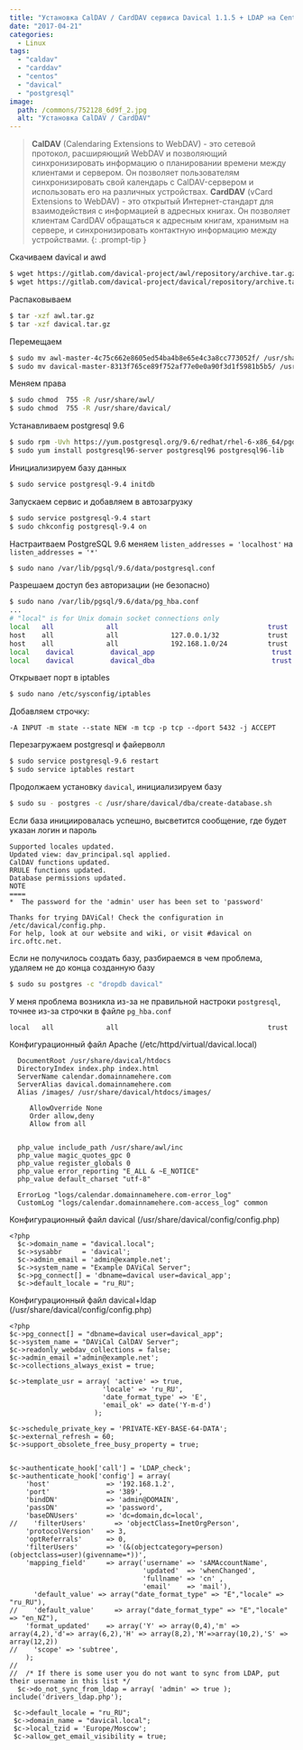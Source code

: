 ```yaml
---
title: "Установка CalDAV / CardDAV сервиса Davical 1.1.5 + LDAP на CentOS 6.8"
date: "2017-04-21"
categories: 
  - Linux
tags: 
  - "caldav"
  - "carddav"
  - "centos"
  - "davical"
  - "postgresql"
image:
  path: /commons/752128_6d9f_2.jpg
  alt: "Установка CalDAV / CardDAV"
---
```


> **CalDAV** (Calendaring Extensions to WebDAV) - это сетевой протокол, расширяющий WebDAV и позволяющий синхронизировать информацию о планировании времени между клиентами и сервером. Он позволяет пользователям синхронизировать свой календарь с CalDAV-сервером и использовать его на различных устройствах.
> **CardDAV** (vCard Extensions to WebDAV) - это открытый Интернет-стандарт для взаимодействия с информацией в адресных книгах. Он позволяет клиентам CardDAV обращаться к адресным книгам, хранимым на сервере, и синхронизировать контактную информацию между устройствами.
{: .prompt-tip }

Скачиваем davical и awd

```sh
$ wget https://gitlab.com/davical-project/awl/repository/archive.tar.gz?ref=master -O awl.tar.gz
$ wget https://gitlab.com/davical-project/davical/repository/archive.tar.gz?ref=master -O davical.tar.gz
```

Распаковываем

```sh
$ tar -xzf awl.tar.gz 
$ tar -xzf davical.tar.gz
```

Перемещаем

```sh
$ sudo mv awl-master-4c75c662e8605ed54ba4b8e65e4c3a8cc773052f/ /usr/share/awl
$ sudo mv davical-master-8313f765ce89f752af77e0e0a90f3d1f5981b5b5/ /usr/share/davical
```

Меняем права

```sh
$ sudo chmod  755 -R /usr/share/awl/
$ sudo chmod  755 -R /usr/share/davical/
```

Устанавливаем postgresql 9.6

```sh
$ sudo rpm -Uvh https://yum.postgresql.org/9.6/redhat/rhel-6-x86_64/pgdg-redhat96-9.6-3.noarch.rpm
$ sudo yum install postgresql96-server postgresql96 postgresql96-lib
```

Инициализируем базу данных

```sh
$ sudo service postgresql-9.4 initdb
```

Запускаем сервис и добавляем в автозагрузку

```sh
$ sudo service postgresql-9.4 start
$ sudo chkconfig postgresql-9.4 on
```

Настраитваем PostgreSQL 9.6
меняем `listen_addresses = 'localhost'` на `listen_addresses = '*'`

```sh
$ sudo nano /var/lib/pgsql/9.6/data/postgresql.conf
```

Разрешаем доступ без авторизации (не безопасно)

```sh
$ sudo nano /var/lib/pgsql/9.6/data/pg_hba.conf
...
# "local" is for Unix domain socket connections only
local   all             all                                     trust
host    all             all             127.0.0.1/32            trust
host    all             all             192.168.1.0/24          trust
local    davical         davical_app                             trust
local    davical         davical_dba                             trust
```

Открывает порт в iptables

```sh
$ sudo nano /etc/sysconfig/iptables
```

Добавляем строчку:

```
-A INPUT -m state --state NEW -m tcp -p tcp --dport 5432 -j ACCEPT
```

Перезагружаем postgresql и файерволл

```sh
$ sudo service postgresql-9.6 restart
$ sudo service iptables restart
```

Продолжаем установку `davical`, инициализируем базу

```sh
$ sudo su - postgres -c /usr/share/davical/dba/create-database.sh
```

Если база инициировалась успешно, высветится сообщение, где будет указан логин и пароль

```
Supported locales updated.
Updated view: dav_principal.sql applied.
CalDAV functions updated.
RRULE functions updated.
Database permissions updated.
NOTE
====
*  The password for the 'admin' user has been set to 'password'

Thanks for trying DAViCal! Check the configuration in /etc/davical/config.php.
For help, look at our website and wiki, or visit #davical on irc.oftc.net.
```

Если не получилось создать базу, разбираемся в чем проблема, удаляем не до конца созданную базу

```sh
$ sudo su postgres -c "dropdb davical"
```

У меня проблема возникла из-за не правильной настроки `postgresql`, точнее из-за строчки в файле `pg_hba.conf`

```
local   all             all                                     trust
```

Конфигурационный файл Apache (/etc/httpd/virtual/davical.local)

```
  DocumentRoot /usr/share/davical/htdocs
  DirectoryIndex index.php index.html
  ServerName calendar.domainnamehere.com
  ServerAlias davical.domainnamehere.com
  Alias /images/ /usr/share/davical/htdocs/images/
  
     AllowOverride None
     Order allow,deny
     Allow from all
  

  php_value include_path /usr/share/awl/inc
  php_value magic_quotes_gpc 0
  php_value register_globals 0
  php_value error_reporting "E_ALL & ~E_NOTICE"
  php_value default_charset "utf-8"

  ErrorLog "logs/calendar.domainnamehere.com-error_log"
  CustomLog "logs/calendar.domainnamehere.com-access_log" common

```

Конфигурационный файл davical (/usr/share/davical/config/config.php)

```
<?php
  $c->domain_name = "davical.local";
  $c->sysabbr     = 'davical';
  $c->admin_email = 'admin@example.net';
  $c->system_name = "Example DAViCal Server";
  $c->pg_connect[] = 'dbname=davical user=davical_app';
  $c->default_locale = "ru_RU";
```

Конфигурационный файл davical+ldap (/usr/share/davical/config/config.php)

```
<?php
$c->pg_connect[] = "dbname=davical user=davical_app";
$c->system_name = "DAViCal CalDAV Server";
$c->readonly_webdav_collections = false;
$c->admin_email ='admin@example.net';
$c->collections_always_exist = true;

$c->template_usr = array( 'active' => true,
                       'locale' => 'ru_RU',
                       'date_format_type' => 'E',
                       'email_ok' => date('Y-m-d')
                     );

$c->schedule_private_key = 'PRIVATE-KEY-BASE-64-DATA';
$c->external_refresh = 60;
$c->support_obsolete_free_busy_property = true;


$c->authenticate_hook['call'] = 'LDAP_check';
$c->authenticate_hook['config'] = array(
    'host'              => '192.168.1.2',
    'port'              => '389',
    'bindDN'            => 'admin@DOMAIN',
    'passDN'            => 'password',
    'baseDNUsers'       => 'dc=domain,dc=local',
//    'filterUsers'       => 'objectClass=InetOrgPerson',
    'protocolVersion'   => 3,
    'optReferrals'      => 0,
    'filterUsers'       => '(&(objectcategory=person)(objectclass=user)(givenname=*))',
    'mapping_field'     => array('username' => 'sAMAccountName',
                                 'updated'  => 'whenChanged',
                                 'fullname' => 'cn' ,
                                 'email'    => 'mail'),
      'default_value' => array("date_format_type" => "E","locale" => "ru_RU"),
//    'default_value'     => array("date_format_type" => "E","locale" => "en_NZ"),
    'format_updated'    => array('Y' => array(0,4),'m' => array(4,2),'d'=> array(6,2),'H' => array(8,2),'M'=>array(10,2),'S' => array(12,2))
//    'scope' => 'subtree',
    );
//
//  /* If there is some user you do not want to sync from LDAP, put their username in this list */
  $c->do_not_sync_from_ldap = array( 'admin' => true );
include('drivers_ldap.php');

 $c->default_locale = "ru_RU";
 $c->domain_name = "davical.local";
 $c->local_tzid = 'Europe/Moscow';
 $c->allow_get_email_visibility = true;
```
